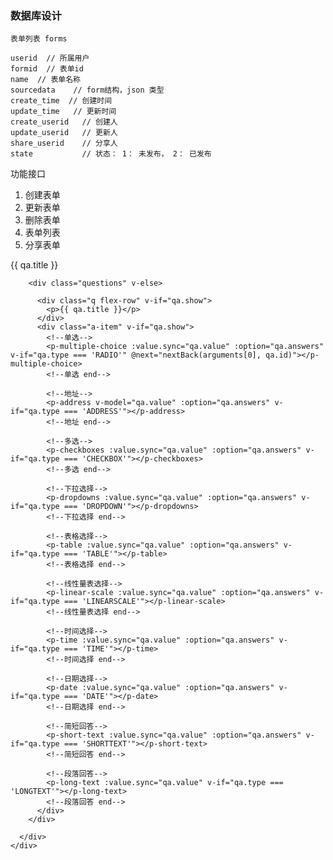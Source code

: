 ### 数据库设计
```
表单列表 forms

userid  // 所属用户
formid  // 表单id
name  // 表单名称
sourcedata    // form结构，json 类型
create_time  // 创建时间
update_time   // 更新时间
create_userid   // 创建人
update_userid   // 更新人
share_userid    // 分享人
state           // 状态： 1： 未发布， 2： 已发布
```

功能接口
1. 创建表单
2. 更新表单
3. 删除表单
4. 表单列表
5. 分享表单



 <div class="preview-form" v-show="preview">
    <div class="item" v-for="(qa, qaid) in preview_list">
      <div class="section">
        <p v-if="qa.type === 'SECTION'">{{ qa.title }}</p>

        <div class="questions" v-else>

          <div class="q flex-row" v-if="qa.show">
            <p>{{ qa.title }}</p>
          </div>
          <div class="a-item" v-if="qa.show">
            <!--单选-->
            <p-multiple-choice :value.sync="qa.value" :option="qa.answers" v-if="qa.type === 'RADIO'" @next="nextBack(arguments[0], qa.id)"></p-multiple-choice>
            <!--单选 end-->

            <!--地址-->
            <p-address v-model="qa.value" :option="qa.answers" v-if="qa.type === 'ADDRESS'"></p-address>
            <!--地址 end-->

            <!--多选-->
            <p-checkboxes :value.sync="qa.value" :option="qa.answers" v-if="qa.type === 'CHECKBOX'"></p-checkboxes>
            <!--多选 end-->

            <!--下拉选择-->
            <p-dropdowns :value.sync="qa.value" :option="qa.answers" v-if="qa.type === 'DROPDOWN'"></p-dropdowns>
            <!--下拉选择 end-->

            <!--表格选择-->
            <p-table :value.sync="qa.value" :option="qa.answers" v-if="qa.type === 'TABLE'"></p-table>
            <!--表格选择 end-->

            <!--线性量表选择-->
            <p-linear-scale :value.sync="qa.value" :option="qa.answers" v-if="qa.type === 'LINEARSCALE'"></p-linear-scale>
            <!--线性量表选择 end-->

            <!--时间选择-->
            <p-time :value.sync="qa.value" :option="qa.answers" v-if="qa.type === 'TIME'"></p-time>
            <!--时间选择 end-->

            <!--日期选择-->
            <p-date :value.sync="qa.value" :option="qa.answers" v-if="qa.type === 'DATE'"></p-date>
            <!--日期选择 end-->

            <!--简短回答-->
            <p-short-text :value.sync="qa.value" :option="qa.answers" v-if="qa.type === 'SHORTTEXT'"></p-short-text>
            <!--简短回答 end-->

            <!--段落回答-->
            <p-long-text :value.sync="qa.value" v-if="qa.type === 'LONGTEXT'"></p-long-text>
            <!--段落回答 end-->
          </div>
        </div>

      </div>
    </div>
  </div>